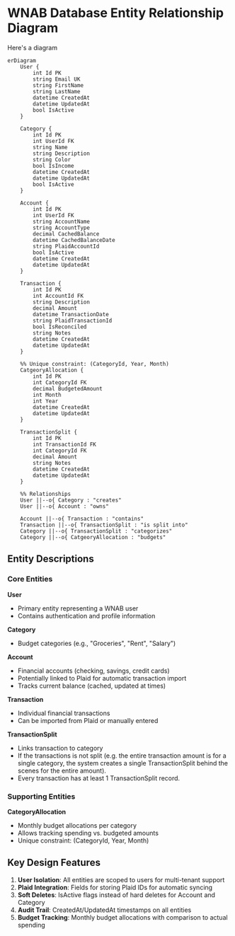 # WNAB Database Entity Relationship Diagram

Here's a diagram

```mermaid
erDiagram
    User {
        int Id PK
        string Email UK
        string FirstName
        string LastName
        datetime CreatedAt
        datetime UpdatedAt
        bool IsActive
    }
    
    Category {
        int Id PK
        int UserId FK
        string Name
        string Description
        string Color
        bool IsIncome
        datetime CreatedAt
        datetime UpdatedAt
        bool IsActive
    }
    
    Account {
        int Id PK
        int UserId FK
        string AccountName
        string AccountType
        decimal CachedBalance
        datetime CachedBalanceDate
        string PlaidAccountId
        bool IsActive
        datetime CreatedAt
        datetime UpdatedAt
    }
    
    Transaction {
        int Id PK
        int AccountId FK
        string Description
        decimal Amount
        datetime TransactionDate
        string PlaidTransactionId
        bool IsReconciled
        string Notes
        datetime CreatedAt
        datetime UpdatedAt
    }
    
    %% Unique constraint: (CategoryId, Year, Month)
    CatgeoryAllocation {
        int Id PK
        int CategoryId FK
        decimal BudgetedAmount
        int Month
        int Year
        datetime CreatedAt
        datetime UpdatedAt
    }

    TransactionSplit {
        int Id PK
        int TransactionId FK
        int CategoryId FK
        decimal Amount
        string Notes
        datetime CreatedAt
        datetime UpdatedAt
    }
    
    %% Relationships
    User ||--o{ Category : "creates"
    User ||--o{ Account : "owns"
    
    Account ||--o{ Transaction : "contains"
    Transaction ||--o{ TransactionSplit : "is split into"
    Category ||--o{ TransactionSplit : "categorizes"
    Category ||--o{ CatgeoryAllocation : "budgets"
```

## Entity Descriptions

### Core Entities

**User**
- Primary entity representing a WNAB user
- Contains authentication and profile information

**Category**
- Budget categories (e.g., "Groceries", "Rent", "Salary")

**Account**
- Financial accounts (checking, savings, credit cards)
- Potentially linked to Plaid for automatic transaction import
- Tracks current balance (cached, updated at times)

**Transaction**
- Individual financial transactions
- Can be imported from Plaid or manually entered

**TransactionSplit**
- Links transaction to category
- If the transactions is not split (e.g. the entire transaction amount is for a single category, the system creates a single TransactionSplit behind the scenes for the entire amount).  
- Every transaction has at least 1 TransactionSplit record.

### Supporting Entities

**CategoryAllocation**
- Monthly budget allocations per category
- Allows tracking spending vs. budgeted amounts
- Unique constraint: (CategoryId, Year, Month)

## Key Design Features

1. **User Isolation**: All entities are scoped to users for multi-tenant support
2. **Plaid Integration**: Fields for storing Plaid IDs for automatic syncing
3. **Soft Deletes**: IsActive flags instead of hard deletes for Account and Category
4. **Audit Trail**: CreatedAt/UpdatedAt timestamps on all entities
6. **Budget Tracking**: Monthly budget allocations with comparison to actual spending